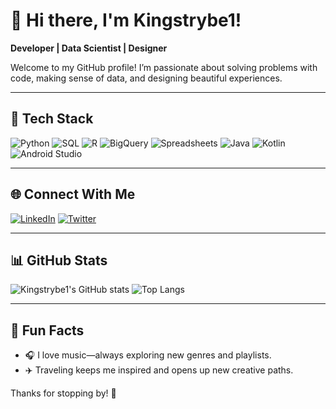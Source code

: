 # 👋 Hi there, I'm Kingstrybe1!

**Developer | Data Scientist | Designer**

Welcome to my GitHub profile! I’m passionate about solving problems with code, making sense of data, and designing beautiful experiences.

---

## 🚀 Tech Stack

![Python](https://img.shields.io/badge/Python-3776AB?style=for-the-badge&logo=python&logoColor=white)
![SQL](https://img.shields.io/badge/SQL-336791?style=for-the-badge&logo=postgresql&logoColor=white)
![R](https://img.shields.io/badge/R-276DC3?style=for-the-badge&logo=r&logoColor=white)
![BigQuery](https://img.shields.io/badge/BigQuery-4285F4?style=for-the-badge&logo=googlecloud&logoColor=white)
![Spreadsheets](https://img.shields.io/badge/Spreadsheets-34A853?style=for-the-badge&logo=google-sheets&logoColor=white)
![Java](https://img.shields.io/badge/Java-ED8B00?style=for-the-badge&logo=java&logoColor=white)
![Kotlin](https://img.shields.io/badge/Kotlin-7F52FF?style=for-the-badge&logo=kotlin&logoColor=white)
![Android Studio](https://img.shields.io/badge/Android%20Studio-3DDC84?style=for-the-badge&logo=android-studio&logoColor=white)

---

## 🌐 Connect With Me

[![LinkedIn](https://img.shields.io/badge/LinkedIn-0A66C2?style=flat&logo=linkedin&logoColor=white)](https://www.linkedin.com/in//)
[![Twitter](https://img.shields.io/badge/Twitter-1DA1F2?style=flat&logo=twitter&logoColor=white)](https://twitter.com/kingstrybe01)


---

## 📊 GitHub Stats

![Kingstrybe1's GitHub stats](https://github-readme-stats.vercel.app/api?username=Kingstrybe1&show_icons=true&theme=tokyonight)
![Top Langs](https://github-readme-stats.vercel.app/api/top-langs/?username=Kingstrybe1&layout=compact&theme=tokyonight)

---

## 🎵 Fun Facts

- 🎧 I love music—always exploring new genres and playlists.
- ✈️ Traveling keeps me inspired and opens up new creative paths.

Thanks for stopping by! 🙌
